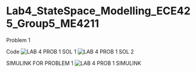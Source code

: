  # Lab4_StateSpace_Modelling_ECE425_Group5_ME4211
 
 Problem 1

Code
![LAB 4 PROB 1 SOL 1](https://github.com/user-attachments/assets/f00b687a-1f69-4684-9693-c18531156ed0)
![LAB 4 PROB 1 SOL 2](https://github.com/user-attachments/assets/73eecd9c-548a-4d06-8e34-f025eb6b9ccc)

SIMULINK FOR PROBLEM 1
![LAB 4 PROB 1 SIMULINK](https://github.com/user-attachments/assets/861b897f-3668-42cd-bf76-a4d84f5d9445)
